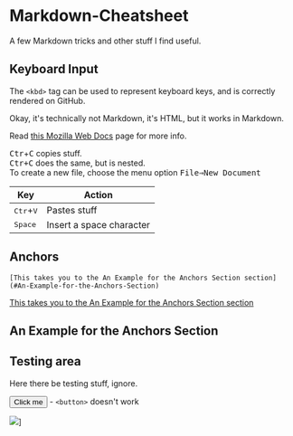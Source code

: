 # Markdown-Cheatsheet

A few Markdown tricks and other stuff I find useful.

## Keyboard Input

The `<kbd>` tag can be used to represent keyboard keys, and is correctly rendered on GitHub.

Okay, it's technically not Markdown, it's HTML, but it works in Markdown.

Read [this Mozilla Web Docs](https://developer.mozilla.org/en-US/docs/Web/HTML/Element/kbd) page for more info.

<kbd>Ctr</kbd>+<kbd>C</kbd> copies stuff.  
<kbd><kbd>Ctr</kbd>+<kbd>C</kbd></kbd> does the same, but is nested.  
To create a new file, choose the menu option <kbd><kbd><samp>File</samp></kbd>⇒<kbd><samp>New Document</samp></kbd></kbd>

| Key | Action |
|--|--|
| <kbd>Ctr</kbd>+<kbd>V</kbd> | Pastes stuff |
| <kbd>Space</kbd> | Insert a space character |

## Anchors

`[This takes you to the An Example for the Anchors Section section](#An-Example-for-the-Anchors-Section)`

[This takes you to the An Example for the Anchors Section section](#An-Example-for-the-Anchors-Section)

## An Example for the Anchors Section

## Testing area

Here there be testing stuff, ignore.

<button name="button">Click me</button> - `<button>` doesn't work

<a>![](https://img.shields.io/badge/label-message-red)]</a>
